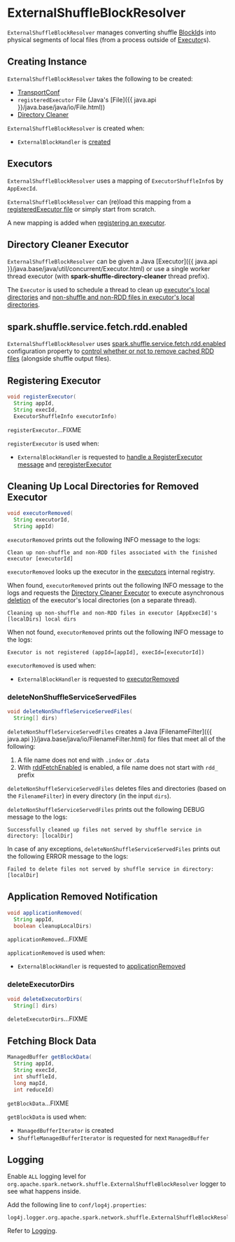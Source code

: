 # ExternalShuffleBlockResolver

`ExternalShuffleBlockResolver` manages converting shuffle [BlockId](../storage/BlockId.md)s into physical segments of local files (from a process outside of [Executor](../executor/Executor.md)s).

## Creating Instance

`ExternalShuffleBlockResolver` takes the following to be created:

* <span id="conf"> [TransportConf](../network/TransportConf.md)
* <span id="registeredExecutorFile"> `registeredExecutor` File (Java's [File]({{ java.api }}/java.base/java/io/File.html))
* [Directory Cleaner](#directoryCleaner)

`ExternalShuffleBlockResolver` is created when:

* `ExternalBlockHandler` is [created](ExternalBlockHandler.md#blockManager)

## <span id="executors"> Executors

`ExternalShuffleBlockResolver` uses a mapping of `ExecutorShuffleInfo`s by `AppExecId`.

`ExternalShuffleBlockResolver` can (re)load this mapping from a [registeredExecutor file](#registeredExecutorFile) or simply start from scratch.

A new mapping is added when [registering an executor](#registerExecutor).

## <span id="directoryCleaner"> Directory Cleaner Executor

`ExternalShuffleBlockResolver` can be given a Java [Executor]({{ java.api }}/java.base/java/util/concurrent/Executor.html) or use a single worker thread executor (with **spark-shuffle-directory-cleaner** thread prefix).

The `Executor` is used to schedule a thread to clean up [executor's local directories](#deleteExecutorDirs) and [non-shuffle and non-RDD files in executor's local directories](#deleteNonShuffleServiceServedFiles).

## <span id="rddFetchEnabled"> spark.shuffle.service.fetch.rdd.enabled

`ExternalShuffleBlockResolver` uses [spark.shuffle.service.fetch.rdd.enabled](configuration-properties.md#spark.shuffle.service.fetch.rdd.enabled) configuration property to [control whether or not to remove cached RDD files](#deleteNonShuffleServiceServedFiles) (alongside shuffle output files).

## <span id="registerExecutor"> Registering Executor

```java
void registerExecutor(
  String appId,
  String execId,
  ExecutorShuffleInfo executorInfo)
```

`registerExecutor`...FIXME

`registerExecutor` is used when:

* `ExternalBlockHandler` is requested to [handle a RegisterExecutor message](ExternalBlockHandler.md#RegisterExecutor) and [reregisterExecutor](ExternalBlockHandler.md#reregisterExecutor)

## <span id="executorRemoved"> Cleaning Up Local Directories for Removed Executor

```java
void executorRemoved(
  String executorId,
  String appId)
```

`executorRemoved` prints out the following INFO message to the logs:

```text
Clean up non-shuffle and non-RDD files associated with the finished executor [executorId]
```

`executorRemoved` looks up the executor in the [executors](#executors) internal registry.

When found, `executorRemoved` prints out the following INFO message to the logs and requests the [Directory Cleaner Executor](#directoryCleaner) to execute asynchronous [deletion](#deleteNonShuffleServiceServedFiles) of the executor's local directories (on a separate thread).

```text
Cleaning up non-shuffle and non-RDD files in executor [AppExecId]'s [localDirs] local dirs
```

When not found, `executorRemoved` prints out the following INFO message to the logs:

```text
Executor is not registered (appId=[appId], execId=[executorId])
```

`executorRemoved` is used when:

* `ExternalBlockHandler` is requested to [executorRemoved](ExternalBlockHandler.md#executorRemoved)

### <span id="deleteNonShuffleServiceServedFiles"> deleteNonShuffleServiceServedFiles

```java
void deleteNonShuffleServiceServedFiles(
  String[] dirs)
```

`deleteNonShuffleServiceServedFiles` creates a Java [FilenameFilter]({{ java.api }}/java.base/java/io/FilenameFilter.html) for files that meet all of the following:

1. A file name does not end with `.index` or `.data`
1. With [rddFetchEnabled](#rddFetchEnabled) is enabled, a file name does not start with `rdd_` prefix

`deleteNonShuffleServiceServedFiles` deletes files and directories (based on the `FilenameFilter`) in every directory (in the input `dirs`).

`deleteNonShuffleServiceServedFiles` prints out the following DEBUG message to the logs:

```text
Successfully cleaned up files not served by shuffle service in directory: [localDir]
```

In case of any exceptions, `deleteNonShuffleServiceServedFiles` prints out the following ERROR message to the logs:

```text
Failed to delete files not served by shuffle service in directory: [localDir]
```

## <span id="applicationRemoved"> Application Removed Notification

```java
void applicationRemoved(
  String appId,
  boolean cleanupLocalDirs)
```

`applicationRemoved`...FIXME

`applicationRemoved` is used when:

* `ExternalBlockHandler` is requested to [applicationRemoved](ExternalBlockHandler.md#applicationRemoved)

### <span id="deleteExecutorDirs"> deleteExecutorDirs

```java
void deleteExecutorDirs(
  String[] dirs)
```

`deleteExecutorDirs`...FIXME

## <span id="getBlockData"> Fetching Block Data

```java
ManagedBuffer getBlockData(
  String appId,
  String execId,
  int shuffleId,
  long mapId,
  int reduceId)
```

`getBlockData`...FIXME

`getBlockData` is used when:

* `ManagedBufferIterator` is created
* `ShuffleManagedBufferIterator` is requested for next `ManagedBuffer`

## Logging

Enable `ALL` logging level for `org.apache.spark.network.shuffle.ExternalShuffleBlockResolver` logger to see what happens inside.

Add the following line to `conf/log4j.properties`:

```text
log4j.logger.org.apache.spark.network.shuffle.ExternalShuffleBlockResolver=ALL
```

Refer to [Logging](../spark-logging.md).
